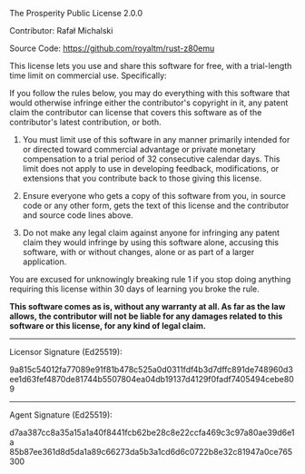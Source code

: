 The Prosperity Public License 2.0.0

Contributor: Rafał Michalski

Source Code: https://github.com/royaltm/rust-z80emu

This license lets you use and share this software for free,
with a trial-length time limit on commercial use. Specifically:

If you follow the rules below, you may do everything with this
software that would otherwise infringe either the contributor's
copyright in it, any patent claim the contributor can license
that covers this software as of the contributor's latest
contribution, or both.

1. You must limit use of this software in any manner primarily
   intended for or directed toward commercial advantage or
   private monetary compensation to a trial period of 32
   consecutive calendar days. This limit does not apply to use in
   developing feedback, modifications, or extensions that you
   contribute back to those giving this license.

2. Ensure everyone who gets a copy of this software from you, in
   source code or any other form, gets the text of this license
   and the contributor and source code lines above.

3. Do not make any legal claim against anyone for infringing any
   patent claim they would infringe by using this software alone,
   accusing this software, with or without changes, alone or as
   part of a larger application.

You are excused for unknowingly breaking rule 1 if you stop
doing anything requiring this license within 30 days of
learning you broke the rule.

**This software comes as is, without any warranty at all. As far
as the law allows, the contributor will not be liable for any
damages related to this software or this license, for any kind of
legal claim.**


---

Licensor Signature (Ed25519):

9a815c54012fa77089e91f81b478c525a0d0311fdf4b3d7dffc891de748960d3
ee1d63fef4870de81744b5507804ea04db19137d4129f0fadf7405494cebe809

---

Agent Signature (Ed25519):

d7aa387cc8a35a15a1a40f8441fcb62be28c8e22ccfa469c3c97a80ae39d6e1a
85b87ee361d8d5da1a89c66273da5b3a1cd6d6c0722b8e32c81947a0ce765300
